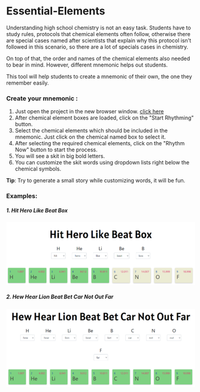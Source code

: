 # Essential-Elements
 
Understanding high school chemistry is not an easy task. Students have to study rules, protocols that chemical elements often follow, otherwise there are special cases named after scientists that explain why this protocol isn't followed in this scenario, so there are a lot of specials cases in chemistry.

On top of that, the order and names of the chemical elements also needed to bear in mind. However, different mnemonic helps out students.

This tool will help students to create a mnemonic of their own, the one they remember easily.

### Create your mnemonic :
1. Just open the project in the new browser window. <a href ="https://paramjotsingh5.github.io/Essential-Elements/"> click here </a>
2. After chemical element boxes are loaded, click on the "Start Rhythming" button.
3. Select the chemical elements which should be included in the mnemonic. Just click on the chemical named box to select it.
4. After selecting the required chemical elements, click on the "Rhythm Now" button to start the process.
5. You will see a skit in big bold letters.
6. You can customize the skit words using dropdown lists right below the chemical symbols.

<b>Tip</b>: Try to generate a small story while customizing words, it will be fun.

### Examples: 

##### 1. Hit Hero Like Beat Box 
 ![generated a mnemonic using the first 5 elements](https://raw.githubusercontent.com/ParamjotSingh5/Essential-Elements/main/first5Elementsmnemonics.png)

##### 2. Hew Hear Lion Beat Bet Car Not Out Far 
![generated a mnemonic using the first 5 elements](https://raw.githubusercontent.com/ParamjotSingh5/Essential-Elements/main/first9elementsmnemonics.png)
